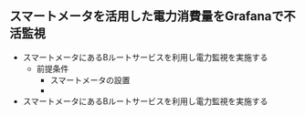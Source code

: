 ## スマートメータを活用した電力消費量をGrafanaで不活監視
*  スマートメータにあるBルートサービスを利用し電力監視を実施する
   *  前提条件
      *  スマートメータの設置
       *  
*  スマートメータにあるBルートサービスを利用し電力監視を実施する
